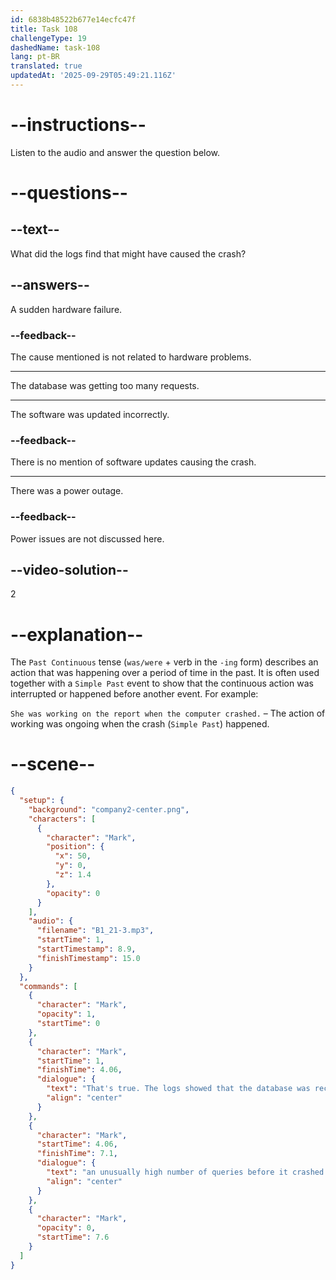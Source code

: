 ```yaml
---
id: 6838b48522b677e14ecfc47f
title: Task 108
challengeType: 19
dashedName: task-108
lang: pt-BR
translated: true
updatedAt: '2025-09-29T05:49:21.116Z'
---
```


<!-- (Audio) Mark: That's true. The logs showed that the database was receiving an unusually high number of queries before it crashed. -->

# --instructions--

Listen to the audio and answer the question below.

# --questions--

## --text--

What did the logs find that might have caused the crash?

## --answers--

A sudden hardware failure.

### --feedback--

The cause mentioned is not related to hardware problems.

---

The database was getting too many requests.

---

The software was updated incorrectly.

### --feedback--

There is no mention of software updates causing the crash.

---

There was a power outage.

### --feedback--

Power issues are not discussed here.

## --video-solution--

2

# --explanation--

The `Past Continuous` tense (`was/were` + verb in the `-ing` form) describes an action that was happening over a period of time in the past. It is often used together with a `Simple Past` event to show that the continuous action was interrupted or happened before another event. For example:

`She was working on the report when the computer crashed.` – The action of working was ongoing when the crash (`Simple Past`) happened.

# --scene--

```json
{
  "setup": {
    "background": "company2-center.png",
    "characters": [
      {
        "character": "Mark",
        "position": {
          "x": 50,
          "y": 0,
          "z": 1.4
        },
        "opacity": 0
      }
    ],
    "audio": {
      "filename": "B1_21-3.mp3",
      "startTime": 1,
      "startTimestamp": 8.9,
      "finishTimestamp": 15.0
    }
  },
  "commands": [
    {
      "character": "Mark",
      "opacity": 1,
      "startTime": 0
    },
    {
      "character": "Mark",
      "startTime": 1,
      "finishTime": 4.06,
      "dialogue": {
        "text": "That's true. The logs showed that the database was receiving",
        "align": "center"
      }
    },
    {
      "character": "Mark",
      "startTime": 4.06,
      "finishTime": 7.1,
      "dialogue": {
        "text": "an unusually high number of queries before it crashed.",
        "align": "center"
      }
    },
    {
      "character": "Mark",
      "opacity": 0,
      "startTime": 7.6
    }
  ]
}
```
